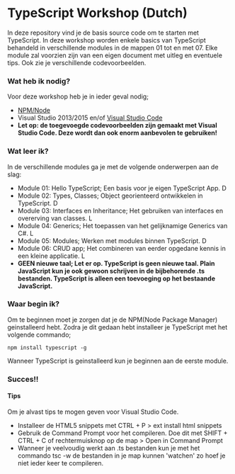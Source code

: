 # TypeScript Workshop (Dutch)

In deze repository vind je de basis source code om te starten met TypeScript. In deze workshop worden enkele basics van TypeScript behandeld in verschillende modules in de mappen 01 tot en met 07. Elke module zal voorzien zijn van een eigen document met uitleg en eventuele tips. Ook zie je verschillende codevoorbeelden.

### Wat heb ik nodig?
Voor deze workshop heb je in ieder geval nodig;
- [NPM/Node](https://nodejs.org/en/)
- Visual Studio 2013/2015 en/of [Visual Studio Code](https://code.visualstudio.com/)
- **Let op: de toegevoegde codevoorbeelden zijn gemaakt met Visual Studio Code. Deze wordt dan ook enorm aanbevolen te gebruiken!**


### Wat leer ik?
In de verschillende modules ga je met de volgende onderwerpen aan de slag:
- Module 01: Hello TypeScript; Een basis voor je eigen TypeScript App. D
- Module 02: Types, Classes; Object georienteerd ontwikkelen in TypeScript. D
- Module 03: Interfaces en Inheritance; Het gebruiken van interfaces en overerving van classes. L
- Module 04: Generics; Het toepassen van het gelijknamige Generics van C#. L
- Module 05: Modules; Werken met modules binnen TypeScript. D
- Module 06: CRUD app; Het combineren van eerder opgedane kennis in een kleine applicatie. L
- **GEEN nieuwe taal; Let er op. TypeScript is geen nieuwe taal. Plain JavaScript kun je ook gewoon schrijven in de bijbehorende .ts bestanden. TypeScript is alleen een toevoeging op het bestaande JavaScript.**


### Waar begin ik?
Om te beginnen moet je zorgen dat je de NPM(Node Package Manager) geinstalleerd hebt. Zodra je dit gedaan hebt installeer je TypeScript met het volgende commando;
```
npm install typescript -g
```
Wanneer TypeScript is geinstalleerd kun je beginnen aan de eerste module. 

### Succes!!

#### Tips
Om je alvast  tips te mogen geven voor Visual Studio Code.
- Installeer de HTML5 snippets met CTRL + P > ext install html snippets
- Gebruik de Command Prompt voor het compileren. Doe dit met SHIFT + CTRL + C of rechtermuisknop op de map > Open in Command Prompt 
- Wanneer je veelvoudig werkt aan .ts bestanden kun je met het commando tsc -w de bestanden in je map kunnen 'watchen' zo hoef je niet ieder keer te compileren.
